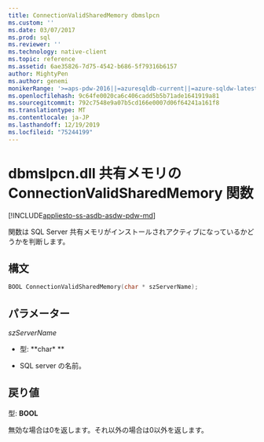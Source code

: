 ```yaml
---
title: ConnectionValidSharedMemory dbmslpcn
ms.custom: ''
ms.date: 03/07/2017
ms.prod: sql
ms.reviewer: ''
ms.technology: native-client
ms.topic: reference
ms.assetid: 6ae35826-7d75-4542-b686-5f79316b6157
author: MightyPen
ms.author: genemi
monikerRange: '>=aps-pdw-2016||=azuresqldb-current||=azure-sqldw-latest||>=sql-server-2016||=sqlallproducts-allversions||>=sql-server-linux-2017||=azuresqldb-mi-current'
ms.openlocfilehash: 9c64fe0020ca6c406cadd5b5b71ade1641919a81
ms.sourcegitcommit: 792c7548e9a07b5cd166e0007d06f64241a161f8
ms.translationtype: MT
ms.contentlocale: ja-JP
ms.lasthandoff: 12/19/2019
ms.locfileid: "75244199"
---
```

# <a name="connectionvalidsharedmemory-function-in-dbmslpcndll-shared-memory"></a>dbmslpcn.dll 共有メモリの ConnectionValidSharedMemory 関数
[!INCLUDE[appliesto-ss-asdb-asdw-pdw-md](../../../includes/appliesto-ss-asdb-asdw-pdw-md.md)]

  関数は SQL Server 共有メモリがインストールされアクティブになっているかどうかを判断します。  
  
## <a name="syntax"></a>構文  
  
```cpp  
BOOL ConnectionValidSharedMemory(char * szServerName);  
```  
  
## <a name="parameters"></a>パラメーター  
 *szServerName*  
  
-   型: **char\* **  
  
-   SQL server の名前。  
  
## <a name="return-value"></a>戻り値  
 型: **BOOL**  
  
 無効な場合は0を返します。それ以外の場合は0以外を返します。  
  
  
